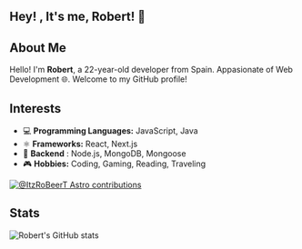 ## Hey! , It's me, Robert! 👋

## About Me

Hello! I'm **Robert**, a 22-year-old developer from Spain. Appasionate of Web Development 🌐. Welcome to my GitHub profile!

## Interests

- 💻 **Programming Languages:** JavaScript, Java
- ⚛️ **Frameworks:** React, Next.js
- 🔧 **Backend** : Node.js, MongoDB, Mongoose
- 🎮 **Hobbies:** Coding, Gaming, Reading, Traveling
  
[![@ItzRoBeerT Astro contributions](https://astro.badg.es/v2/contributor/ItzRoBeerT.svg)](https://astro.badg.es/contributor/ItzRoBeerT/)

## Stats

![Robert's GitHub stats](https://github-readme-stats.vercel.app/api?username=itzrobeert&show_icons=true&theme=radical)

<!--
**ItzRoBeerT/ItzRoBeerT** is a ✨ _special_ ✨ repository because its `README.md` (this file) appears on your GitHub profile.

Here are some ideas to get you started:

- 🔭 I’m currently working on ...
- 🌱 I’m currently learning ...
- 👯 I’m looking to collaborate on ...
- 🤔 I’m looking for help with ...
- 💬 Ask me about ...
- 📫 How to reach me: ...
- 😄 Pronouns: ...
- ⚡ Fun fact: ...
-->
